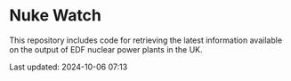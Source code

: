# Nuke Watch

This repository includes code for retrieving the latest information available on the output of EDF nuclear power plants in the UK.

Last updated: 2024-10-06 07:13